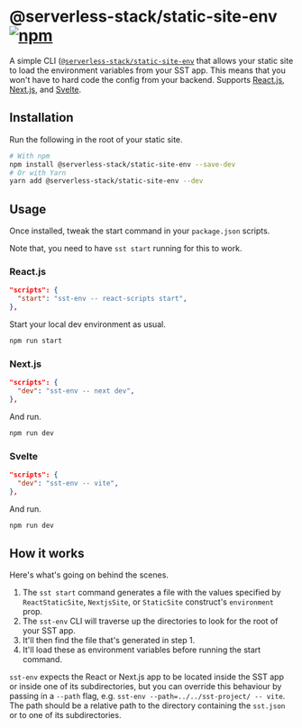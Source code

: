 # @serverless-stack/static-site-env [![npm](https://img.shields.io/npm/v/@serverless-stack/static-site-env.svg?style=flat-square)](https://www.npmjs.com/package/@serverless-stack/static-site-env)

A simple CLI ([`@serverless-stack/static-site-env`](https://www.npmjs.com/package/@serverless-stack/static-site-env) that allows your static site to load the environment variables from your SST app. This means that you won't have to hard code the config from your backend. Supports [React.js](https://docs.serverless-stack.com/constructs/ReactStaticSite#configuring-environment-variables), [Next.js](https://docs.serverless-stack.com/constructs/NextjsSite#configuring-environment-variables), and [Svelte](https://docs.serverless-stack.com/constructs/StaticSite#creating-a-svelte-site).

## Installation

Run the following in the root of your static site.

```bash
# With npm
npm install @serverless-stack/static-site-env --save-dev
# Or with Yarn
yarn add @serverless-stack/static-site-env --dev
```

## Usage

Once installed, tweak the start command in your `package.json` scripts.

Note that, you need to have `sst start` running for this to work.

### React.js

```json title="package.json" {2}
"scripts": {
  "start": "sst-env -- react-scripts start",
},
```

Start your local dev environment as usual.

```bash
npm run start
```

### Next.js

```json title="package.json" {2}
"scripts": {
  "dev": "sst-env -- next dev",
},
```

And run.

```bash
npm run dev
```

### Svelte

```json title="package.json" {2}
"scripts": {
  "dev": "sst-env -- vite",
},
```

And run.

```bash
npm run dev
```

## How it works

Here's what's going on behind the scenes.

1. The `sst start` command generates a file with the values specified by `ReactStaticSite`, `NextjsSite`, or `StaticSite` construct's `environment` prop.
2. The `sst-env` CLI will traverse up the directories to look for the root of your SST app.
3. It'll then find the file that's generated in step 1.
4. It'll load these as environment variables before running the start command.

`sst-env` expects the React or Next.js app to be located inside the SST app or inside one of its subdirectories, but you can override this behaviour by passing in a `--path` flag, e.g. `sst-env --path=../../sst-project/ -- vite`. The path should be a relative path to the directory containing the `sst.json` or to one of its subdirectories.
